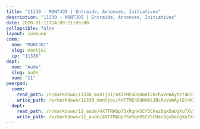 ```yaml
---
title: "11330 - MONTJOI | Entraide, Annonces, Initiatives"
description: "11330 - MONTJOI | Entraide, Annonces, Initiatives"
date: 2020-01-11T14:09:21+09:00
collapsible: false
layout: commune
comm:
  nom: "MONTJOI"
  slug: montjoi
  cp: "11330"
dept:
  nom: "Aude"
  slug: aude
  num: "11"
peerpad:
  comm:
    read_path: /r/markdown/11330_montjoi/4XTTMEnDQNm6tJBchvVeWAytEt4K3iG7MqkqAbkK1zDqzgaPJ
    write_path: /w/markdown/11330_montjoi/4XTTMEnDQNm6tJBchvVeWAytEt4K3iG7MqkqAbkK1zDqzgaPJ-K3TgUcA9j2EYDMzHgyRJpXjSqqHWo7Q8Z4m2Sszn217dLo9CXvdBhhqmwfBaRrABwZgwMobowKysG4wU9D8X3xJW8sYFdE8dfmrgjXUC2krrMS6FNTyi5PBiU1sLGbQSvm4r1BcL
  dept:
    read_path: /r/markdown/11_aude/4XTTMAGp75xRqnHSCY5CHaiDgxDaUgXuTXvSZDHnY1JdjJiUk
    write_path: /w/markdown/11_aude/4XTTMAGp75xRqnHSCY5CHaiDgxDaUgXuTXvSZDHnY1JdjJiUk-K3TgUenjCPDfs1W21bst2JvrPDW324QBfMvPid11puzXxXGQEeNw9p4QtfnUhSn4LYSwR6UDBQmdr3wFq2CDRGqNz2QynSm58zgCpz2PKP6Y24UTpxW22MudfeZ339ZPKnHm6XTr
---
```


